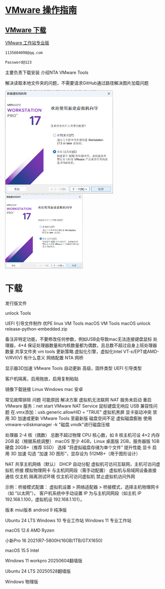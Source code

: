 # [VMware 操作指南](https://techdocs.broadcom.com/cn/zh-cn/vmware-cis/desktop-hypervisors/workstation-pro/17-0/using-vmware-workstation-pro.html)

## [VMware 下载](https://support.broadcom.com/group/ecx/free-downloads)

[VMware 工作站专业版](https://support.broadcom.com/group/ecx/productdownloads?subfamily=VMware%20Workstation%20Pro&freeDownloads=true)

```bash
1135604098@qq.com
```
```bash
Password@123
```

主要负责下载安装 介绍NTA   VMware Tools

解决读取本地文件夹的问题，不需要请求GitHub通过路径解决图片加载问题
<!-- 
<img src="png/Android4-ok/1/QQ截图20250607125548.png" width="500">
<img src="png/Android4-ok/1/QQ截图20250607125548.png" width="400"> -->

<img src="png/Android4-ok/1/QQ截图20250607125548.png" width="350">



<!-- <img src="png/Android4-ok/1/QQ截图20250607125548.png" width="300">
<img src="png/Android4-ok/1/QQ截图20250607125548.png" width="200">
<img src="png/Android4-ok/1/QQ截图20250607125548.png" width="100">
<img src="png/Android4-ok/1/QQ截图20250607125548.png" width="100%">
<img src="png/Android4-ok/1/QQ截图20250607125548.png" width="80%">
<img src="png/Android4-ok/1/QQ截图20250607125548.png" width="60%"> -->

<img src="png/Android4-ok/1/QQ截图20250607125548.png" width="50%">

<!-- <img src="png/Android4-ok/1/QQ截图20250607125548.png" width="40%">
<img src="png/Android4-ok/1/QQ截图20250607125548.png" width="20%">
<img src="png/Android4-ok/1/QQ截图20250607125548.png" width="10%"> -->






<!-- 
![image.png](png/Android4-ok/1/QQ截图20250607125548.png)
{: width="400"}



![image.png](png/Android4-ok/1/QQ截图20250607125548.png)
{: width="50"}

![image.png](png/Android4-ok/1/QQ截图20250607125548.png,width="150")
![image.png]("png/Android4-ok/1/QQ截图20250607125548.png",width="150") -->



# 下载

发行版文件

unlock
Tools


UEFI 引导文件制作 优PE
linux VM Tools
macOS VM Tools
macOS unlock   release-python-embedded.zip

备注非特定功能，不要修改任何参数，例如USB会导致mac无法连接键盘鼠标
处理器，4*4 保证处理器数量和内核数量都为偶数，且总数不超过自身上班处理器数量
共享文件夹
vm tools 更新策略
虚拟化引擎，虚拟化Intel VT-x/EPT或AMD-V/RVI(V) 有什么意义
网络配置 NTA 网桥


显示器3D加速
VMware  Tools 自动更新
高级，固件类型 UEFI
引导类型

客户机隔离，启用拖放，启用复制粘贴

镜像下载链接 Linux Windows mac 安卓

常见故障排除
问题	可能原因	解决方案
虚拟机无法联网	NAT 服务未启动	重启 VMware 服务：net start VMware NAT Service
鼠标键盘无响应	USB 兼容性问题	在.vmx添加：usb.generic.allowHID = "TRUE"
虚拟机黑屏	显卡驱动冲突	禁用 3D 加速或更新 VMware Tools 至最新版
磁盘空间不足	虚拟磁盘膨胀	使用vmware-vdiskmanager -k "磁盘.vmdk"进行磁盘压缩

处理器	2-4 核（偶数）	总数不超过物理 CPU 核心数，如 8 核主机可设 4×2
内存	2GB 起（根据系统调整）	macOS 至少 4GB，Linux 桌面版 2GB，服务器版 1GB
硬盘	20GB+（推荐 SSD）	选择 “将虚拟磁盘存储为单个文件” 提升性能
显卡	启用 3D 加速	勾选 “加速 3D 图形”，显存设为 512MB+（用于图形设计）

NAT	共享主机网络（默认）	DHCP 自动分配	虚拟机可访问互联网，主机可访问虚拟机
桥接	模拟物理网卡	与主机同网段（需手动配置）	虚拟机与局域网设备直接通信
仅主机	隔离测试环境	仅主机可访问虚拟机	禁止虚拟机访问外网

示例：桥接模式配置：
虚拟机设置 > 网络适配器 > 桥接模式，选择主机物理网卡（如 “以太网”）。
客户机系统中手动设置 IP 为与主机同网段（如主机 IP 192.168.1.100，虚拟机设 192.168.1.101）。



版本
miui版本
android 9 纯净版


Ubuntu 24 LTS
Windows 10 专业工作站
Windows 11 专业工作站


macOS 12.6 AMD Ryzen 

小新Pro 16 2021(R7-5800H/16GB/1TB/GTX1650) 

macOS 15.5 Intel 





Windows 11 workpro 20250604翻墙版

Ubuntu 24 LTS 20250528翻墙版

Windows 物理版
